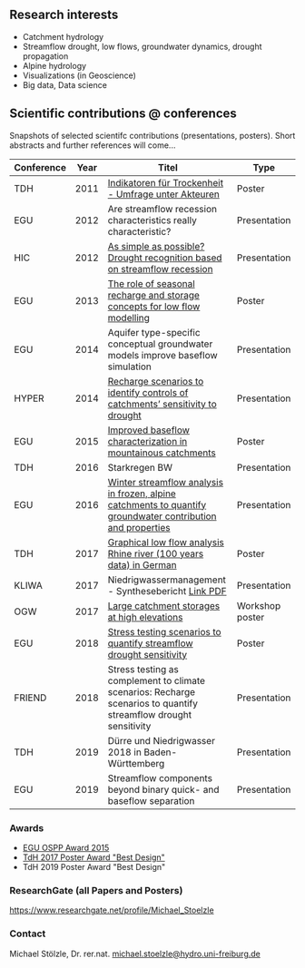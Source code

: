 ## Research interests
 * Catchment hydrology
 * Streamflow drought, low flows, groundwater dynamics, drought propagation
 * Alpine hydrology
 * Visualizations (in Geoscience)
 * Big data, Data science

## Scientific contributions @ conferences
Snapshots of selected scientifc contributions (presentations, posters). Short abstracts and further references will come...


|  Conference |  Year | Titel  |  Type |
|---|---|---|---|
|  TDH | 2011  |  [Indikatoren für Trockenheit - Umfrage unter Akteuren](/tdh2011/readme.md) |  Poster |
|  EGU |  2012 |  Are streamflow recession characteristics really characteristic? |  Presentation |
| HIC  | 2012 | [As simple as possible? Drought recognition based on streamflow recession](/hic2012/) | Presentation | 
|  EGU | 2013  | [The role of seasonal recharge and storage concepts for low flow modelling](/egu2013/readme.md)   | Poster  |
| EGU  | 2014  | Aquifer type-specific conceptual groundwater models improve baseflow simulation  |  Presentation |
| HYPER | 2014 | [Recharge scenarios to identify controls of catchments’ sensitivity to drought](/hyper2014/) | Presentation|
| EGU  |  2015 | [Improved baseflow characterization in mountainous catchments](/egu2015/readme.md)  |  Poster |
| TDH  |  2016 | Starkregen BW  |  Presentation |
| EGU  |  2016 |  [Winter streamflow analysis in frozen, alpine catchments to quantify groundwater contribution and properties](/egu2016/readme.md) |  Presentation |
| TDH  |  2017 |  [Graphical low flow analysis Rhine river (100 years data) in German](/tdh2017/readme.md) | Poster  |
| KLIWA | 2017 | Niedrigwassermanagement - Synthesebericht [Link PDF](https://www.kliwa.de/_download/KLIWAHeft23.pdf) | Presentation |
|OGW | 2017 | [Large catchment storages at high elevations](/ogw2017/readme.md) | Workshop poster |
|  EGU |  2018 | [Stress testing scenarios to quantify streamflow drought sensitivity](/egu2018/readme.md)| Poster  |
|  FRIEND |  2018 | Stress testing as complement to climate scenarios: Recharge scenarios to quantify streamflow drought sensitivity | Presentation  |
|  TDH |  2019 | Dürre und Niedrigwasser 2018 in Baden-Württemberg | Presentation  |
|  EGU |  2019 | Streamflow components beyond binary quick- and baseflow separation | Presentation  |



### Awards
* [EGU OSPP Award 2015](https://www.egu.eu/awards-medals/ospp-award/2015/michael-stoelzle/)
* [TdH 2017 Poster Award "Best Design"](https://www.dhydrog.de/wp-content/uploads/2017/06/DHG-Aktuell_2017-Nr1.pdf)
* TdH 2019 Poster Award "Best Design"


### ResearchGate (all Papers and Posters)
https://www.researchgate.net/profile/Michael_Stoelzle

### Contact
Michael Stölzle, Dr. rer.nat.
michael.stoelzle@hydro.uni-freiburg.de


